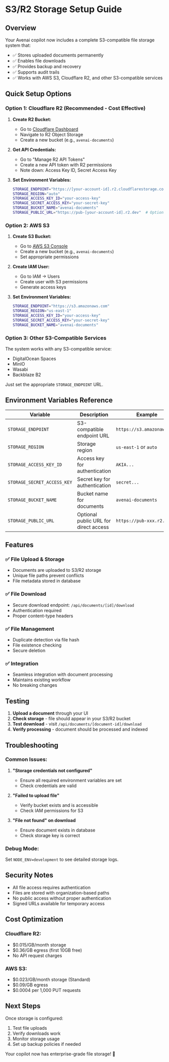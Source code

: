 # S3/R2 Storage Setup Guide

## Overview

Your Avenai copilot now includes a complete S3-compatible file storage system that:
- ✅ Stores uploaded documents permanently
- ✅ Enables file downloads
- ✅ Provides backup and recovery
- ✅ Supports audit trails
- ✅ Works with AWS S3, Cloudflare R2, and other S3-compatible services

## Quick Setup Options

### Option 1: Cloudflare R2 (Recommended - Cost Effective)

1. **Create R2 Bucket:**
   - Go to [Cloudflare Dashboard](https://dash.cloudflare.com)
   - Navigate to R2 Object Storage
   - Create a new bucket (e.g., `avenai-documents`)

2. **Get API Credentials:**
   - Go to "Manage R2 API Tokens"
   - Create a new API token with R2 permissions
   - Note down: Access Key ID, Secret Access Key

3. **Set Environment Variables:**
   ```bash
   STORAGE_ENDPOINT="https://[your-account-id].r2.cloudflarestorage.com"
   STORAGE_REGION="auto"
   STORAGE_ACCESS_KEY_ID="your-access-key"
   STORAGE_SECRET_ACCESS_KEY="your-secret-key"
   STORAGE_BUCKET_NAME="avenai-documents"
   STORAGE_PUBLIC_URL="https://pub-[your-account-id].r2.dev"  # Optional
   ```

### Option 2: AWS S3

1. **Create S3 Bucket:**
   - Go to [AWS S3 Console](https://s3.console.aws.amazon.com)
   - Create a new bucket (e.g., `avenai-documents`)
   - Set appropriate permissions

2. **Create IAM User:**
   - Go to IAM → Users
   - Create user with S3 permissions
   - Generate access keys

3. **Set Environment Variables:**
   ```bash
   STORAGE_ENDPOINT="https://s3.amazonaws.com"
   STORAGE_REGION="us-east-1"
   STORAGE_ACCESS_KEY_ID="your-access-key"
   STORAGE_SECRET_ACCESS_KEY="your-secret-key"
   STORAGE_BUCKET_NAME="avenai-documents"
   ```

### Option 3: Other S3-Compatible Services

The system works with any S3-compatible service:
- DigitalOcean Spaces
- MinIO
- Wasabi
- Backblaze B2

Just set the appropriate `STORAGE_ENDPOINT` URL.

## Environment Variables Reference

| Variable | Description | Example |
|----------|-------------|---------|
| `STORAGE_ENDPOINT` | S3-compatible endpoint URL | `https://s3.amazonaws.com` |
| `STORAGE_REGION` | Storage region | `us-east-1` or `auto` |
| `STORAGE_ACCESS_KEY_ID` | Access key for authentication | `AKIA...` |
| `STORAGE_SECRET_ACCESS_KEY` | Secret key for authentication | `secret...` |
| `STORAGE_BUCKET_NAME` | Bucket name for documents | `avenai-documents` |
| `STORAGE_PUBLIC_URL` | Optional public URL for direct access | `https://pub-xxx.r2.dev` |

## Features

### ✅ File Upload & Storage
- Documents are uploaded to S3/R2 storage
- Unique file paths prevent conflicts
- File metadata stored in database

### ✅ File Download
- Secure download endpoint: `/api/documents/[id]/download`
- Authentication required
- Proper content-type headers

### ✅ File Management
- Duplicate detection via file hash
- File existence checking
- Secure deletion

### ✅ Integration
- Seamless integration with document processing
- Maintains existing workflow
- No breaking changes

## Testing

1. **Upload a document** through your UI
2. **Check storage** - file should appear in your S3/R2 bucket
3. **Test download** - visit `/api/documents/[document-id]/download`
4. **Verify processing** - document should be processed and indexed

## Troubleshooting

### Common Issues:

1. **"Storage credentials not configured"**
   - Ensure all required environment variables are set
   - Check credentials are valid

2. **"Failed to upload file"**
   - Verify bucket exists and is accessible
   - Check IAM permissions for S3

3. **"File not found" on download**
   - Ensure document exists in database
   - Check storage key is correct

### Debug Mode:
Set `NODE_ENV=development` to see detailed storage logs.

## Security Notes

- All file access requires authentication
- Files are stored with organization-based paths
- No public access without proper authentication
- Signed URLs available for temporary access

## Cost Optimization

### Cloudflare R2:
- $0.015/GB/month storage
- $0.36/GB egress (first 10GB free)
- No API request charges

### AWS S3:
- $0.023/GB/month storage (Standard)
- $0.09/GB egress
- $0.0004 per 1,000 PUT requests

## Next Steps

Once storage is configured:
1. Test file uploads
2. Verify downloads work
3. Monitor storage usage
4. Set up backup policies if needed

Your copilot now has enterprise-grade file storage! 🎉
